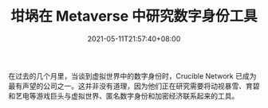 ﻿---
title: "坩埚在 Metaverse 中研究数字身份工具"
date: 2021-05-11T21:57:40+08:00
lastmod: 2021-05-11T16:45:40+08:00
draft: false
authors: ["Harrison"]
description: "在过去的几个月里，当谈到虚拟世界中的数字身份时，Crucible Network 已成为最有声望的公司之一。这并非没有道理，因为他们正在研究需要将动视暴雪、育碧和艺电等游戏巨头与虚拟世界、匿名数字身份和加密经济联系起来的工具。"
featuredImage: "crucible-working-on-tools-for-digital-identities-in-metaverse.png"
tags: ["Strategy Game","策略游戏","Play to Earn"]
categories: ["news"]
news: ["策略游戏"]
weight: 
lightgallery: true
pinned: false
recommend: false
recommend1: false
---

在过去的几个月里，当谈到虚拟世界中的数字身份时，Crucible Network 已成为最有声望的公司之一。这并非没有道理，因为他们正在研究需要将动视暴雪、育碧和艺电等游戏巨头与虚拟世界、匿名数字身份和加密经济联系起来的工具。

<!--more-->

